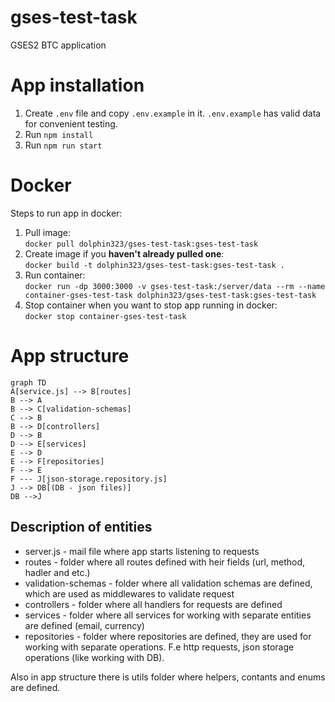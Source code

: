 # gses-test-task

GSES2 BTC application

# App installation

1. Create `.env` file and copy `.env.example` in it. `.env.example` has valid data for convenient testing.
2. Run `npm install`
3. Run `npm run start`

# Docker

Steps to run app in docker:

1. Pull image:  
   `docker pull dolphin323/gses-test-task:gses-test-task`
2. Create image if you **haven't already pulled one**:  
   `docker build -t dolphin323/gses-test-task:gses-test-task . `
3. Run container:  
   `docker run -dp 3000:3000 -v gses-test-task:/server/data --rm --name container-gses-test-task dolphin323/gses-test-task:gses-test-task`
4. Stop container when you want to stop app running in docker:  
   `docker stop container-gses-test-task`

# App structure

```mermaid
graph TD
A[service.js] --> B[routes]
B --> A
B --> C[validation-schemas]
C --> B
B --> D[controllers]
D --> B
D --> E[services]
E --> D
E --> F[repositories]
F --> E
F --- J[json-storage.repository.js]
J --> DB[(DB - json files)]
DB -->J
```

## Description of entities

- server.js - mail file where app starts listening to requests
- routes - folder where all routes defined with heir fields (url, method, hadler and etc.)
- validation-schemas - folder where all validation schemas are defined, which are used as middlewares to validate request
- controllers - folder where all handlers for requests are defined
- services - folder where all services for working with separate entities are defined (email, currency)
- repositories - folder where repositories are defined, they are used for working with separate operations. F.e http requests, json storage operations (like working with DB).

Also in app structure there is utils folder where helpers, contants and enums are defined.
